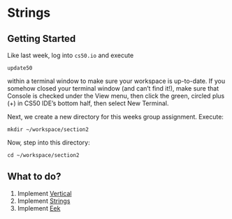 # Strings

## Getting Started

Like last week, log into `cs50.io` and execute


    update50

within a terminal window to make sure your workspace is up-to-date. If you somehow closed your terminal window (and can’t find it!), make sure that Console is checked under the View menu, then click the green, circled plus (+) in CS50 IDE’s bottom half, then select New Terminal.

Next, we create a new directory for this weeks group assignment. Execute:


    mkdir ~/workspace/section2

Now, step into this directory:


    cd ~/workspace/section2


## What to do?
1. Implement [Vertical](/sections/02%20Strings/Vertical.md)
2. Implement [Strings](/Strings)
3. Implement [Eek](/Eek)

